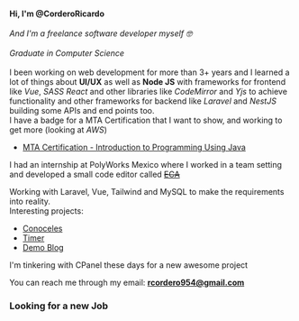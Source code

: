 <h4>Hi, I'm @CorderoRicardo</h4>
<p>
  <em>And I'm a freelance software developer myself 🤓</em><br><br>
  <em> Graduate in Computer Science</em><br><br>
  I been working on web development for more than 3+ years and I learned a lot of things about <strong>UI/UX</strong> as well as <strong>Node JS</strong>
  with frameworks for frontend like <em>Vue</em>, <em>SASS</em> <em>React</em> and other libraries like <em>CodeMirror</em> and <em>Yjs</em> to achieve
  functionality and other frameworks for backend like <em>Laravel</em> and <em>NestJS</em> building some APIs and end points too. <br>
  I have a badge for a MTA Certification that I want to show, and working to get more (looking at <em>AWS</em>)
</p>
<ul>
  <li>
    <a href="https://www.credly.com/badges/b82ee659-80e7-49b3-985a-1164fd9d23f3">MTA Certification - Introduction to Programming Using Java<a>
  </li>
</ul>
<p>
  I had an internship at PolyWorks Mexico where I worked in a team setting and developed a small code editor called 
  <a href="https://eca.mx.polyworks.com:44319/" disabled ><del>ECA</del></a>
</p>
<p>
  Working with Laravel, Vue, Tailwind and MySQL to make the requirements into reality.<br>
    Interesting projects:
  <ul>
    <li>
      <a href="https://conoceles.ieepuebla.org.mx/candidaturas">Conoceles</a>
    </li>
    <li>
      <a href="https://timer-clk.netlify.app/">Timer</a>
    </li>
    <li>
      <a href="https://leblog-cf-prac.netlify.app/">Demo Blog</a>
    </li>
  </ul>
  I'm tinkering with CPanel these days for a new awesome project<br>
      
  You can reach me through my email: <strong>rcordero954@gmail.com</strong>
</p>

<h3>Looking for a new Job</h3>

<!---
CorderoRicardo/CorderoRicardo is a ✨ special ✨ repository because its `README.md` (this file) appears on your GitHub profile.
You can click the Preview link to take a look at your changes.
--->
